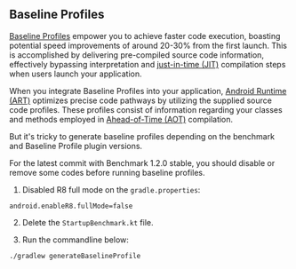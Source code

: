 
## Baseline Profiles

[Baseline Profiles](https://developer.android.com/topic/performance/baselineprofiles/overview) empower you to achieve faster code execution, boasting potential speed improvements of around 20-30% from the first launch. This is accomplished by delivering pre-compiled source code information, effectively bypassing interpretation and [just-in-time (JIT)](https://source.android.com/docs/core/runtime/jit-compiler#flow) compilation steps when users launch your application.

When you integrate Baseline Profiles into your application, [Android Runtime (ART)](https://source.android.com/docs/core/runtime) optimizes precise code pathways by utilizing the supplied source code profiles. These profiles consist of information regarding your classes and methods employed in [Ahead-of-Time (AOT)](https://source.android.com/docs/core/runtime#AOT_compilation
) compilation.

But it's tricky to generate baseline profiles depending on the benchmark and Baseline Profile plugin versions.

For the latest commit with Benchmark 1.2.0 stable, you should disable or remove some codes before running baseline profiles.

1. Disabled R8 full mode on the `gradle.properties`:

```
android.enableR8.fullMode=false
```

2. Delete the `StartupBenchmark.kt` file.

3. Run the commandline below:

```
./gradlew generateBaselineProfile
```
